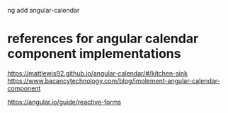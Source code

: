 ng add angular-calendar
# references for angular calendar component implementations
https://mattlewis92.github.io/angular-calendar/#/kitchen-sink
https://www.bacancytechnology.com/blog/implement-angular-calendar-component

https://angular.io/guide/reactive-forms
